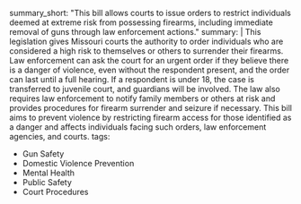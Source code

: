 summary_short: "This bill allows courts to issue orders to restrict individuals deemed at extreme risk from possessing firearms, including immediate removal of guns through law enforcement actions."
summary: |
  This legislation gives Missouri courts the authority to order individuals who are considered a high risk to themselves or others to surrender their firearms. Law enforcement can ask the court for an urgent order if they believe there is a danger of violence, even without the respondent present, and the order can last until a full hearing. If a respondent is under 18, the case is transferred to juvenile court, and guardians will be involved. The law also requires law enforcement to notify family members or others at risk and provides procedures for firearm surrender and seizure if necessary. This bill aims to prevent violence by restricting firearm access for those identified as a danger and affects individuals facing such orders, law enforcement agencies, and courts.
tags:
  - Gun Safety
  - Domestic Violence Prevention
  - Mental Health
  - Public Safety
  - Court Procedures
